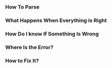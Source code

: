 ### How To Parse

### What Happens When Everything is Right

### How Do I know If Something Is Wrong

### Where Is the Error?

### How to Fix It?